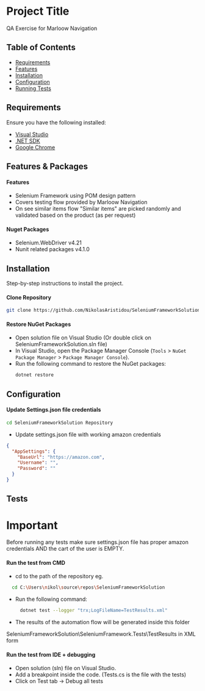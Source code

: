 # Project Title

QA Exercise for Marloow Navigation

## Table of Contents

- [Requirements](#requirements)
- [Features](#features)
- [Installation](#installation)
- [Configuration](#configuration)
- [Running Tests](#Tests)

## Requirements

Ensure you have the following installed:
- [Visual Studio](https://visualstudio.microsoft.com/downloads/)
- [.NET SDK](https://dotnet.microsoft.com/download)
- [Google Chrome](https://www.google.com/chrome/)



## Features & Packages

#### Features

- Selenium Framework using POM design pattern
- Covers testing flow provided by Marloow Navigation
- On see similar items flow "Similar items" are picked randomly and validated based on the product (as per request)

#### Nuget Packages

- Selenium.WebDriver v4.21
- Nunit related packages v4.1.0
## Installation

Step-by-step instructions to install the project.

#### Clone Repository
```bash
git clone https://github.com/NikolasAristidou/SeleniumFrameworkSolution.git
```

#### Restore NuGet Packages
   - Open solution file on Visual Studio (Or double click on SeleniumFrameworkSolution.sln file) 
   - In Visual Studio, open the Package Manager Console (`Tools` > `NuGet Package Manager` > `Package Manager Console`).
   - Run the following command to restore the NuGet packages:
     ```sh
     dotnet restore
     ```

## Configuration

#### Update Settings.json file credentials

```Bash
cd SeleniumFrameworkSolution Repository
```
- Update settings.json file with working amazon credentials
```Json
{
  "AppSettings": {
    "BaseUrl": "https://amazon.com",
    "Username": "",
    "Password": ""
  }
}
```

## Tests

# Important

Before running any tests make sure settings.json file has proper amazon credentials AND the cart of the user is EMPTY.

#### Run the test from CMD

- cd to the path of the repository eg.

```Bash
  cd C:\Users\nikol\source\repos\SeleniumFrameworkSolution
```

- Run the following command: 

```sh
     dotnet test --logger "trx;LogFileName=TestResults.xml"
```

- The results of the automation flow will be generated inside this folder 

SeleniumFrameworkSolution\SeleniumFramework.Tests\TestResults in XML form

#### Run the test from IDE + debugging

- Open solution (sln) file on Visual Studio.
- Add a breakpoint inside the code. (Tests.cs is the file with the tests)
- Click on Test tab -> Debug all tests

